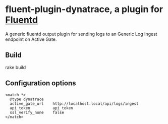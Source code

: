 # fluent-plugin-dynatrace, a plugin for [Fluentd](http://fluentd.org)

A generic fluentd output plugin for sending logs to an Generic Log Ingest endpoint on Active Gate.


## Build
rake build

## Configuration options

    <match *>
      @type dynatrace
      active_gate_url    http://localhost.local/api/logs/ingest
      api_token          api_token
      ssl_verify_none    false
    </match>

